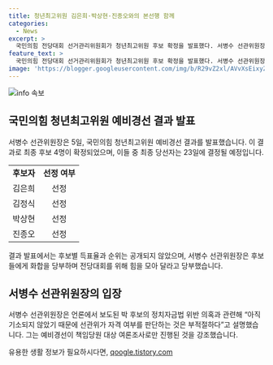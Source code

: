 ```yaml
---
title: 청년최고위원 김은희·박상현·진종오와의 본선행 함께
categories:
  - News
excerpt: >
  국민의힘 전당대회 선거관리위원회가 청년최고위원 후보 확정을 발표했다. 서병수 선관위원장은 예비경선 결과를 공정하게 진행했다며 감사의 말을 전하고, 후보별 득표율과 순위는 발표하지 않겠다고 밝혔다. 원희룡 대표 후보의 러닝메이트 박진호 후보는 예비경선에서 떨어지면서 정치자금법 위반 의혹이 제기되고 있는 상황이다.
feature_text: >
  국민의힘 전당대회 선거관리위원회가 청년최고위원 후보 확정을 발표했다. 서병수 선관위원장은 예비경선 결과를 공정하게 진행했다며 감사의 말을 전하고, 후보별 득표율과 순위는 발표하지 않겠다고 밝혔다. 원희룡 대표 후보의 러닝메이트 박진호 후보는 예비경선에서 떨어지면서 정치자금법 위반 의혹이 제기되고 있는 상황이다.
image: 'https://blogger.googleusercontent.com/img/b/R29vZ2xl/AVvXsEixyZcFfHzMRdzZMjFBmAUKJYCLCGyLL1o632UiGVXcaFdKo_bkvkuCioo0uUKlGfBVcT3P84aROyZIXSBEx3Aw5nCQ3pTgDom1WDC4m8eifvWiAmWEEVb4x6G_l8C0QH225ldMjyaFvpxGEBGNO37VmDTDMHGhJPq73UglMfDca1-0aw/s1600/blogspot.png'
---
```


<p><img src="https://blogger.googleusercontent.com/img/b/R29vZ2xl/AVvXsEixyZcFfHzMRdzZMjFBmAUKJYCLCGyLL1o632UiGVXcaFdKo_bkvkuCioo0uUKlGfBVcT3P84aROyZIXSBEx3Aw5nCQ3pTgDom1WDC4m8eifvWiAmWEEVb4x6G_l8C0QH225ldMjyaFvpxGEBGNO37VmDTDMHGhJPq73UglMfDca1-0aw/s1600/blogspot.png" alt="info 속보" /></p>

<h2 data-ke-size="size26">국민의힘 청년최고위원 예비경선 결과 발표</h2>

<p data-ke-size="size16">서병수 선관위원장은 5일, 국민의힘 청년최고위원 예비경선 결과를 발표했습니다. 이 결과로 최종 후보 4명이 확정되었으며, 이들 중 최종 당선자는 23일에 결정될 예정입니다.</p>

<table>
  <tr>
    <td style="text-align: center; height: 17px;"><b>후보자</b></td>
    <td style="text-align: center; height: 17px;"><b>선정 여부</b></td>
  </tr>
  <tr>
    <td style="text-align: center; height: 17px;">김은희</td>
    <td style="text-align: center; height: 17px;">선정</td>
  </tr>
  <tr>
    <td style="text-align: center; height: 17px;">김정식</td>
    <td style="text-align: center; height: 17px;">선정</td>
  </tr>
  <tr>
    <td style="text-align: center; height: 17px;">박상현</td>
    <td style="text-align: center; height: 17px;">선정</td>
  </tr>
  <tr>
    <td style="text-align: center; height: 17px;">진종오</td>
    <td style="text-align: center; height: 17px;">선정</td>
  </tr>
</table>

<p data-ke-size="size16">결과 발표에서는 후보별 득표율과 순위는 공개되지 않았으며, 서병수 선관위원장은 후보들에게 화합을 당부하며 전당대회를 위해 힘을 모아 달라고 당부했습니다.</p>

<h2 data-ke-size="size26">서병수 선관위원장의 입장</h2>

<p data-ke-size="size16">서병수 선관위원장은 언론에서 보도된 박 후보의 정치자금법 위반 의혹과 관련해 “아직 기소되지 않았기 때문에 선관위가 자격 여부를 판단하는 것은 부적절하다”고 설명했습니다. 그는 예비경선이 책임당원 대상 여론조사로만 진행된 것을 강조했습니다.</p>
유용한 생활 정보가 필요하시다면, <a href="https://qoogle.tistory.com" rel="dofollow">qoogle.tistory.com</a>


